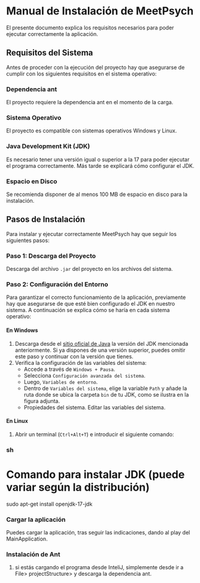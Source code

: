 # Manual de Instalación de MeetPsych

El presente documento explica los requisitos necesarios para poder ejecutar correctamente la aplicación.

## Requisitos del Sistema

Antes de proceder con la ejecución del proyecto hay que asegurarse de cumplir con los siguientes requisitos en el sistema operativo:

### Dependencia ant

El proyecto requiere la dependencia ant en el momento de la carga.

### Sistema Operativo

El proyecto es compatible con sistemas operativos Windows y Linux.

### Java Development Kit (JDK)

Es necesario tener una versión igual o superior a la 17 para poder ejecutar el programa correctamente. Más tarde se explicará cómo configurar el JDK.

### Espacio en Disco

Se recomienda disponer de al menos 100 MB de espacio en disco para la instalación.

## Pasos de Instalación

Para instalar y ejecutar correctamente MeetPsych hay que seguir los siguientes pasos:

### Paso 1: Descarga del Proyecto

Descarga del archivo `.jar` del proyecto en los archivos del sistema.

### Paso 2: Configuración del Entorno

Para garantizar el correcto funcionamiento de la aplicación, previamente hay que asegurarse de que esté bien configurado el JDK en nuestro sistema. A continuación se explica cómo se haría en cada sistema operativo:

#### En Windows

1. Descarga desde el [sitio oficial de Java](https://www.oracle.com/java/technologies/javase-jdk17-downloads.html) la versión del JDK mencionada anteriormente. Si ya dispones de una versión superior, puedes omitir este paso y continuar con la versión que tienes.
2. Verifica la configuración de las variables del sistema:
   - Accede a través de `Windows + Pausa`.
   - Selecciona `Configuración avanzada del sistema`.
   - Luego, `Variables de entorno`.
   - Dentro de `Variables del sistema`, elige la variable `Path` y añade la ruta donde se ubica la carpeta `bin` de tu JDK, como se ilustra en la figura adjunta.
   - Propiedades del sistema. Editar las variables del sistema.

#### En Linux

1. Abrir un terminal (`Ctrl+Alt+T`) e introducir el siguiente comando:

### sh
# Comando para instalar JDK (puede variar según la distribución)
sudo apt-get install openjdk-17-jdk

### Cargar la aplicación

Puedes cargar la aplicación, tras seguir las indicaciones, dando al play del MainApplication.

### Instalación de Ant

1. si estás cargando el programa desde InteliJ, simplemente desde ir a File> projectStructure> y descarga la dependencia ant.



